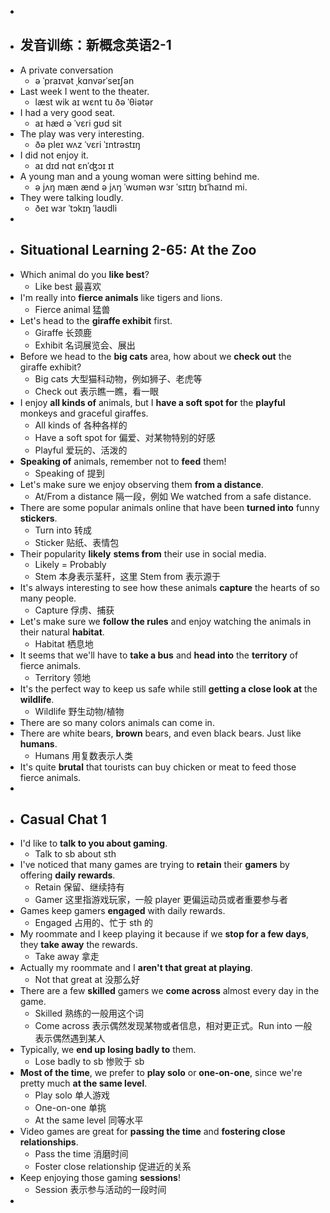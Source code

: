 -
- ## 发音训练：新概念英语2-1
- A private conversation
	- ə ˈpraɪvət ˌkɑnvərˈseɪʃən
- Last week I went to the theater.
	- læst wik aɪ wɛnt tu ðə ˈθiətər
- I had a very good seat.
	- aɪ hæd ə ˈvɛri ɡʊd sit
- The play was very interesting.
	- ðə pleɪ wʌz ˈvɛri ˈɪntrəstɪŋ
- I did not enjoy it.
	- aɪ dɪd nɑt ɛnˈʤɔɪ ɪt
- A young man and a young woman were sitting behind me.
	- ə jʌŋ mæn ænd ə jʌŋ ˈwʊmən wɜr ˈsɪtɪŋ bɪˈhaɪnd mi.
- They were talking loudly.
	- ðeɪ wɜr ˈtɔkɪŋ ˈlaʊdli
-
- ## Situational Learning 2-65: At the Zoo
- Which animal do you **like best**?
	- Like best 最喜欢
- I'm really into **fierce animals** like tigers and lions.
	- Fierce animal 猛兽
- Let's head to the **giraffe exhibit** first.
	- Giraffe 长颈鹿
	- Exhibit 名词展览会、展出
- Before we head to the **big cats** area, how about we **check out** the giraffe exhibit?
	- Big cats 大型猫科动物，例如狮子、老虎等
	- Check out 表示瞧一瞧，看一眼
- I enjoy **all kinds of** animals, but I **have a soft spot for** the **playful** monkeys and graceful giraffes.
	- All kinds of 各种各样的
	- Have a soft spot for 偏爱、对某物特别的好感
	- Playful 爱玩的、活泼的
- **Speaking of** animals, remember not to **feed** them!
	- Speaking of 提到
- Let's make sure we enjoy observing them **from a distance**.
	- At/From a distance 隔一段，例如 We watched from a safe distance.
- There are some popular animals online that have been **turned into** funny **stickers**.
	- Turn into 转成
	- Sticker 贴纸、表情包
- Their popularity **likely** **stems from** their use in social media.
	- Likely = Probably
	- Stem 本身表示茎秆，这里 Stem from 表示源于
- It's always interesting to see how these animals **capture** the hearts of so many people.
	- Capture 俘虏、捕获
- Let's make sure we **follow the rules** and enjoy watching the animals in their natural **habitat**.
	- Habitat 栖息地
- It seems that we'll have to **take a bus** and **head into** the **territory** of fierce animals.
	- Territory 领地
- It's the perfect way to keep us safe while still **getting a close look at** the **wildlife**.
	- Wildlife 野生动物/植物
- There are so many colors animals can come in.
- There are white bears, **brown** bears, and even black bears. Just like **humans**.
	- Humans 用复数表示人类
- It's quite **brutal** that tourists can buy chicken or meat to feed those fierce animals.
-
- ## Casual Chat 1
- I'd like to **talk to you about gaming**.
	- Talk to sb about sth
- I've noticed that many games are trying to **retain** their **gamers** by offering **daily rewards**.
	- Retain 保留、继续持有
	- Gamer 这里指游戏玩家，一般 player 更偏运动员或者重要参与者
- Games keep gamers **engaged** with daily rewards.
	- Engaged 占用的、忙于 sth 的
- My roommate and I keep playing it because if we **stop for a few days**, they **take away** the rewards.
	- Take away 拿走
- Actually my roommate and I **aren't that great at playing**.
	- Not that great at 没那么好
- There are a few **skilled** gamers we **come across** almost every day in the game.
	- Skilled 熟练的一般用这个词
	- Come across 表示偶然发现某物或者信息，相对更正式。Run into 一般表示偶然遇到某人
- Typically, we **end up losing badly to** them.
	- Lose badly to sb 惨败于 sb
- **Most of the time**, we prefer to **play solo** or **one-on-one**, since we're pretty much **at the same level**.
	- Play solo 单人游戏
	- One-on-one 单挑
	- At the same level 同等水平
- Video games are great for **passing the time** and **fostering close relationships**.
	- Pass the time 消磨时间
	- Foster close relationship 促进近的关系
- Keep enjoying those gaming **sessions**!
	- Session 表示参与活动的一段时间
-